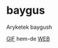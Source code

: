 # baygus
Aryketek baygush

[GIF](https://goo.gl/JfQxW9) hem-de [WEB](http://sayawan.github.io/baygus/)
